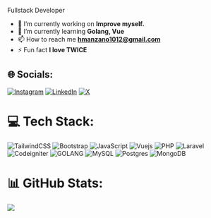 <kjh3 align="center">Fullstack Developer</h3>

- 🔭 I’m currently working on **Improve myself.**
- 🌱 I’m currently learning **Golang, Vue**
- 📫 How to reach me **hmanzano1012@gmail.com**
- ⚡ Fun fact **I love TWICE**

## 🌐 Socials:

[![Instagram](https://img.shields.io/badge/Instagram-%23E4405F.svg?logo=Instagram&logoColor=white)](https://instagram.com/hmanzano1012) [![LinkedIn](https://img.shields.io/badge/LinkedIn-%230077B5.svg?logo=linkedin&logoColor=white)](https://linkedin.com/in/harold-steve-manzano-154803145/) [![X](https://img.shields.io/badge/Twitter-%23323331.svg?logo=x&logoColor=white)](https://twitter.com/@hmanzano1012)

# 💻 Tech Stack:

![TailwindCSS](https://img.shields.io/badge/tailwindcss-%2338B2AC.svg?style=for-the-badge&logo=tailwind-css&logoColor=white) ![Bootstrap](https://img.shields.io/badge/bootstrap-%23563D7C.svg?style=for-the-badge&logo=bootstrap&logoColor=white) ![JavaScript](https://img.shields.io/badge/javascript-%23323330.svg?style=for-the-badge&logo=javascript&logoColor=%23F7DF1E) ![Vuejs](https://img.shields.io/badge/vue-%2347ba87.svg?style=for-the-badge&logo=vue.js&logoColor=white) ![PHP](https://img.shields.io/badge/php-%23777BB4.svg?style=for-the-badge&logo=php&logoColor=white) ![Laravel](https://img.shields.io/badge/laravel-%23FF2D20.svg?style=for-the-badge&logo=laravel&logoColor=white) ![Codeigniter](https://img.shields.io/badge/codeigniter-%23323330.svg?style=for-the-badge&logo=codeigniter) ![GOLANG](https://img.shields.io/badge/go-%2308aed8.svg?style=for-the-badge&logo=go&logoColor=white) ![MySQL](https://img.shields.io/badge/mysql-%2300f.svg?style=for-the-badge&logo=mysql&logoColor=white) ![Postgres](https://img.shields.io/badge/postgres-%23316192.svg?style=for-the-badge&logo=postgresql&logoColor=white) ![MongoDB](https://img.shields.io/badge/MongoDB-%234ea94b.svg?style=for-the-badge&logo=mongodb&logoColor=white)

# 📊 GitHub Stats:

![](https://github-readme-stats.vercel.app/api/top-langs/?username=hmanzano1012&theme=dark&hide_border=true&include_all_commits=false&count_private=false&layout=compact)
